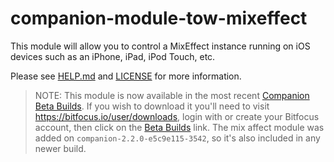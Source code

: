 # companion-module-tow-mixeffect

This module will allow you to control a MixEffect instance running on iOS devices such as an iPhone, iPad, iPod Touch, etc.

Please see [HELP.md](HELP.md) and [LICENSE](LICENSE) for more information.

> NOTE: This module is now available in the most recent [Companion Beta Builds](https://bitfocus.io/companion/download/builds/). If you wish to download it you'll need to visit https://bitfocus.io/user/downloads, login with or create your Bitfocus account, then click on the [Beta Builds](https://bitfocus.io/companion/download/builds/) link. The mix affect module was added on `companion-2.2.0-e5c9e115-3542`, so it's also included in any newer build.
